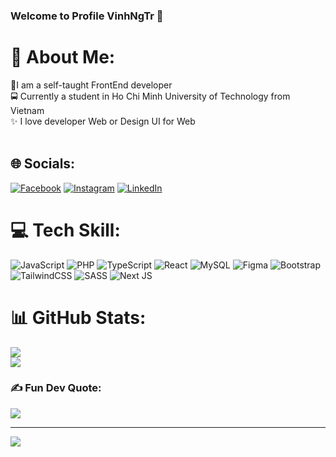 ### Welcome to Profile VinhNgTr 👋


# 💫 About Me:
📜I am a self-taught FrontEnd developer<br> 🚍 Currently a student in Ho Chi Minh University of Technology from Vietnam<br>✨ I love developer Web or Design UI for Web<br><br>


## 🌐 Socials:
[![Facebook](https://img.shields.io/badge/Facebook-%231877F2.svg?logo=Facebook&logoColor=white)](https://facebook.com/https://www.facebook.com/vinh.nguyentrong.1291) [![Instagram](https://img.shields.io/badge/Instagram-%23E4405F.svg?logo=Instagram&logoColor=white)](https://instagram.com/https://www.instagram.com/genz_jr/) [![LinkedIn](https://img.shields.io/badge/LinkedIn-%230077B5.svg?logo=linkedin&logoColor=white)](https://linkedin.com/in/linkedin.com/in/vinhngtr) 

# 💻 Tech Skill:
![JavaScript](https://img.shields.io/badge/javascript-%23323330.svg?style=flat&logo=javascript&logoColor=%23F7DF1E) ![PHP](https://img.shields.io/badge/php-%23777BB4.svg?style=flat&logo=php&logoColor=white) ![TypeScript](https://img.shields.io/badge/typescript-%23007ACC.svg?style=flat&logo=typescript&logoColor=white) ![React](https://img.shields.io/badge/react-%2320232a.svg?style=flat&logo=react&logoColor=%2361DAFB) ![MySQL](https://img.shields.io/badge/mysql-%2300f.svg?style=flat&logo=mysql&logoColor=white)	![Figma](https://img.shields.io/badge/figma-%23F24E1E.svg?style=flat&logo=figma&logoColor=white) ![Bootstrap](https://img.shields.io/badge/bootstrap-%23563D7C.svg?style=flat&logo=bootstrap&logoColor=white) ![TailwindCSS](https://img.shields.io/badge/tailwindcss-%2338B2AC.svg?style=flat&logo=tailwind-css&logoColor=white) ![SASS](https://img.shields.io/badge/SASS-hotpink.svg?style=flat&logo=SASS&logoColor=white) ![Next JS](https://img.shields.io/badge/Next-black?style=flat&logo=next.js&logoColor=white)
# 📊 GitHub Stats:
![](https://github-readme-stats-git-masterrstaa-rickstaa.vercel.app/api?username=vinhngtr&&show_icons=true&theme=dark)<br/>
![](https://github-readme-streak-stats.herokuapp.com/?user=vinhngtr&theme=vision-friendly-dark&hide_border=false)<br/>

### ✍️ Fun Dev Quote:
![](https://quotes-github-readme.vercel.app/api?type=horizontal&theme=radical)

---
[![](https://visitcount.itsvg.in/api?id=vinhngtr&icon=0&color=9)](https://visitcount.itsvg.in)
